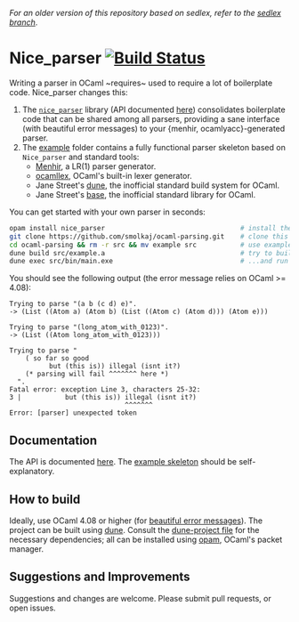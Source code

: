 *For an older version of this repository based on sedlex, refer to the [sedlex branch](../../tree/sedlex)*.

# Nice_parser [![Build Status](https://travis-ci.org/smolkaj/ocaml-parsing.svg?branch=master)](https://travis-ci.org/smolkaj/ocaml-parsing)

Writing a parser in OCaml ~requires~ used to require a lot of boilerplate code.
Nice_parser changes this:
1. The [`nice_parser`](src/) library (API documented [here](http://smolkaj.github.io/ocaml-parsing/nice_parser/))  consolidates boilerplate code that can be shared among all parsers, providing a sane interface (with beautiful error messages) to your \{menhir, ocamlyacc\}-generated parser.
2. The [example](example) folder contains a fully functional parser skeleton based on `Nice_parser` and standard tools:
   * [Menhir](http://gallium.inria.fr/~fpottier/menhir/), a LR(1) parser generator.
   * [ocamllex](https://caml.inria.fr/pub/docs/manual-ocaml/lexyacc.html), OCaml's built-in lexer generator.
   * Jane Street's [dune](https://dune.build/), the inofficial standard build system for OCaml.
   * Jane Street's [base](https://opensource.janestreet.com/base/), the inofficial standard library for OCaml.

You can get started with your own parser in seconds:
```sh
opam install nice_parser                                  # install the nice_parser library
git clone https://github.com/smolkaj/ocaml-parsing.git    # clone this repository
cd ocaml-parsing && rm -r src && mv example src           # use example as starting point
dune build src/example.a                                  # try to build...
dune exec src/bin/main.exe                                # ...and run your parser!
```
You should see the following output (the error message relies on OCaml >= 4.08):
```
Trying to parse "(a b (c d) e)".
-> (List ((Atom a) (Atom b) (List ((Atom c) (Atom d))) (Atom e)))

Trying to parse "(long_atom_with_0123)".
-> (List ((Atom long_atom_with_0123)))

Trying to parse "
    ( so far so good
          but (this is)) illegal (isnt it?)
    (* parsing will fail ^^^^^^^ here *)
  ".
Fatal error: exception Line 3, characters 25-32:
3 |           but (this is)) illegal (isnt it?)
                             ^^^^^^^
Error: [parser] unexpected token
```

## Documentation
The API is documented [here](http://smolkaj.github.io/ocaml-parsing/nice_parser/).
The [example skeleton](example) should be self-explanatory.

## How to build
Ideally, use OCaml 4.08 or higher (for [beautiful error messages](https://github.com/ocaml/ocaml/pull/2096)).
The project can be built using [dune](dune.build).
Consult the [dune-project file](dune-project) for the necessary dependencies;
all can be installed using [opam](http://opam.ocaml.org), OCaml's packet manager.

## Suggestions and Improvements
Suggestions and changes are welcome. Please submit pull requests, or open issues.
